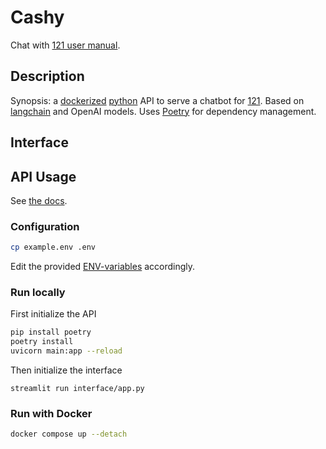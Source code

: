 # Cashy

Chat with [121 user manual](https://manual.121.global).
 
## Description

Synopsis: a [dockerized](https://www.docker.com/) [python](https://www.python.org/) API to serve a chatbot for [121](https://github.com/global-121). Based on [langchain](https://github.com/langchain-ai/langchain) and OpenAI models. Uses [Poetry](https://python-poetry.org/) for dependency management.

## Interface



## API Usage

See [the docs](https://hia-chatbot.azurewebsites.net/docs).

### Configuration

```sh
cp example.env .env
```

Edit the provided [ENV-variables](./example.env) accordingly.

### Run locally

First initialize the API
```sh
pip install poetry
poetry install
uvicorn main:app --reload
```

Then initialize the interface
```shell
streamlit run interface/app.py
```

### Run with Docker

```sh
docker compose up --detach
```

